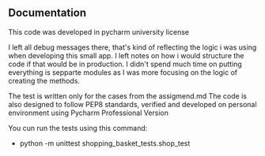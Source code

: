 ## Documentation


This code was developed in pycharm university license

I left all debug messages there, that's kind of reflecting the logic i was using when developing this small app. 
I left notes on how i would structure the code if that would be in production. I didn't spend much time on putting everything is sepparte modules 
as I was more focusing on the logic of creating the methods.

The test is written only for the cases from the assigmend.md
The code is also designed to follow PEP8 standards, verified and developed on personal environment using Pycharm Professional Version

You cun run the tests using this command: 

* python -m unittest shopping_basket_tests.shop_test